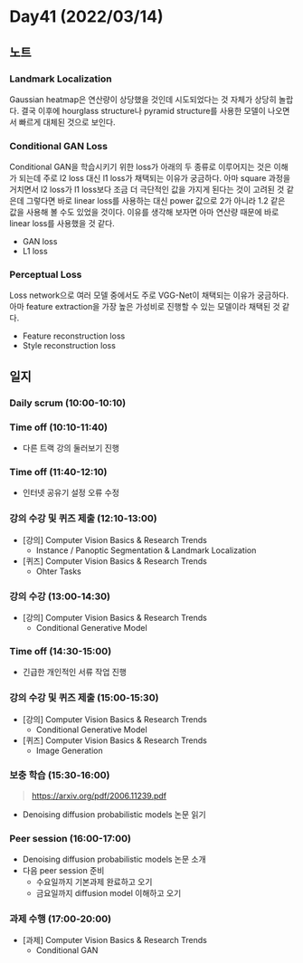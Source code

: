 # Day41 (2022/03/14)

## 노트

### Landmark Localization

Gaussian heatmap은 연산량이 상당했을 것인데 시도되었다는 것 자체가 상당히 놀랍다. 결국 이후에 hourglass structure나 pyramid structure를 사용한 모델이 나오면서 빠르게 대체된 것으로 보인다.

### Conditional GAN Loss

Conditional GAN을 학습시키기 위한 loss가 아래의 두 종류로 이루어지는 것은 이해가 되는데 주로 l2 loss 대신 l1 loss가 채택되는 이유가 궁금하다. 아마 square 과정을 거치면서 l2 loss가 l1 loss보다 조금 더 극단적인 값을 가지게 된다는 것이 고려된 것 같은데 그렇다면 바로 linear loss를 사용하는 대신 power 값으로 2가 아니라 1.2 같은 값을 사용해 볼 수도 있었을 것이다. 이유를 생각해 보자면 아마 연산량 때문에 바로 linear loss를 사용했을 것 같다.

  * GAN loss
  * L1 loss

### Perceptual Loss

Loss network으로 여러 모델 중에서도 주로 VGG-Net이 채택되는 이유가 궁금하다. 아마 feature extraction을 가장 높은 가성비로 진행할 수 있는 모델이라 채택된 것 같다.

  * Feature reconstruction loss
  * Style reconstruction loss

## 일지

### Daily scrum (10:00-10:10)

### Time off (10:10-11:40)

  * 다른 트랙 강의 둘러보기 진행

### Time off (11:40-12:10)

  * 인터넷 공유기 설정 오류 수정

### 강의 수강 및 퀴즈 제출 (12:10-13:00)

  * [강의] Computer Vision Basics & Research Trends
    * Instance / Panoptic Segmentation & Landmark Localization
  * [퀴즈] Computer Vision Basics & Research Trends
    * Ohter Tasks

### 강의 수강 (13:00-14:30)

  * [강의] Computer Vision Basics & Research Trends
    * Conditional Generative Model

### Time off (14:30-15:00)

  * 긴급한 개인적인 서류 작업 진행

### 강의 수강 및 퀴즈 제출 (15:00-15:30)

  * [강의] Computer Vision Basics & Research Trends
    * Conditional Generative Model
  * [퀴즈] Computer Vision Basics & Research Trends
    * Image Generation

### 보충 학습 (15:30-16:00)

> https://arxiv.org/pdf/2006.11239.pdf

  * Denoising diffusion probabilistic models 논문 읽기

### Peer session (16:00-17:00)

  * Denoising diffusion probabilistic models 논문 소개
  * 다음 peer session 준비
    * 수요일까지 기본과제 완료하고 오기
    * 금요일까지 diffusion model 이해하고 오기

### 과제 수행 (17:00-20:00)

  * [과제] Computer Vision Basics & Research Trends
    * Conditional GAN
